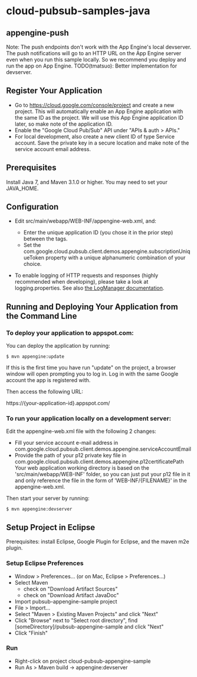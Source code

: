 # cloud-pubsub-samples-java

## appengine-push

Note: The push endpoints don't work with the App Engine's local
devserver. The push notifications will go to an HTTP URL on the App
Engine server even when you run this sample locally. So we recommend
you deploy and run the app on App Engine.
TODO(tmatsuo): Better implementation for devserver.

## Register Your Application

- Go to https://cloud.google.com/console/project and create a new
  project. This will automatically enable an App Engine application
  with the same ID as the project. We will use this App Engine
  application ID later, so make note of the application ID.
- Enable the "Google Cloud Pub/Sub" API under "APIs & auth > APIs."
- For local development, also create a new client ID of type Service
  account. Save the private key in a secure location and make note of
  the service account email address.

## Prerequisites

Install Java 7, and Maven 3.1.0 or higher. You may need to set your
JAVA_HOME.

## Configuration

- Edit src/main/webapp/WEB-INF/appengine-web.xml, and:
    - Enter the unique application ID (you chose it in the prior step)
      between the <application> tags.
    - Set the
      com.google.cloud.pubsub.client.demos.appengine.subscriptionUniqueToken
      property with a unique alphanumeric combination of your choice.

- To enable logging of HTTP requests and responses (highly recommended
  when developing), please take a look at logging.properties. See also
  [the LogManager documentation][1].

## Running and Deploying Your Application from the Command Line

### To deploy your application to appspot.com:

You can deploy the application by running:

```
$ mvn appengine:update
```

If this is the first time you have run "update" on the project, a
browser window will open prompting you to log in. Log in with the same
Google account the app is registered with.

Then access the following URL:

https://{your-application-id}.appspot.com/

### To run your application locally on a development server:

Edit the appengine-web.xml file with the following 2 changes:

- Fill your service account e-mail address in
  com.google.cloud.pubsub.client.demos.appengine.serviceAccountEmail
- Provide the path of your p12 private key file in
  com.google.cloud.pubsub.client.demos.appengine.p12certificatePath
  Your web application working directory is based on the
  'src/main/webapp/WEB-INF' folder, so you can just put your p12 file
  in it and only reference the file in the form of
  'WEB-INF/{FILENAME}' in the appengine-web.xml.

Then start your server by running:

```
$ mvn appengine:devserver
```

## Setup Project in Eclipse

Prerequisites: install Eclipse, Google Plugin for Eclipse, and the
maven m2e plugin.

### Setup Eclipse Preferences

- Window > Preferences... (or on Mac, Eclipse > Preferences...)
- Select Maven
    - check on "Download Artifact Sources"
    - check on "Download Artifact JavaDoc"
- Import pubsub-appengine-sample project
- File > Import...
- Select "Maven > Existing Maven Projects" and click "Next"
- Click "Browse" next to "Select root directory", find
  [someDirectory]/pubsub-appengine-sample and click "Next"
- Click "Finish"

### Run
- Right-click on project cloud-pubsub-appengine-sample
- Run As > Maven build -> appengine:devserver

[1]: http://docs.oracle.com/javase/6/docs/api/java/util/logging/LogManager.html